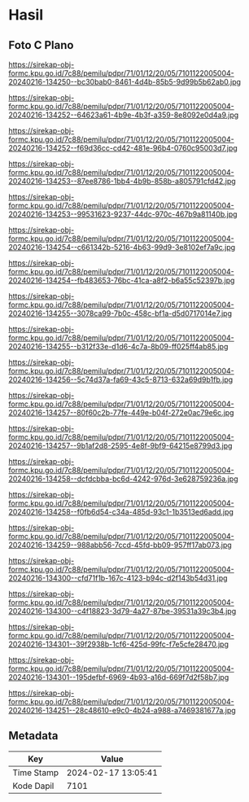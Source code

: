 # Hasil

## Foto C Plano

https://sirekap-obj-formc.kpu.go.id/7c88/pemilu/pdpr/71/01/12/20/05/7101122005004-20240216-134250--bc30bab0-8461-4d4b-85b5-9d99b5b62ab0.jpg

https://sirekap-obj-formc.kpu.go.id/7c88/pemilu/pdpr/71/01/12/20/05/7101122005004-20240216-134252--64623a61-4b9e-4b3f-a359-8e8092e0d4a9.jpg

https://sirekap-obj-formc.kpu.go.id/7c88/pemilu/pdpr/71/01/12/20/05/7101122005004-20240216-134252--f69d36cc-cd42-481e-96b4-0760c95003d7.jpg

https://sirekap-obj-formc.kpu.go.id/7c88/pemilu/pdpr/71/01/12/20/05/7101122005004-20240216-134253--87ee8786-1bb4-4b9b-858b-a805791cfd42.jpg

https://sirekap-obj-formc.kpu.go.id/7c88/pemilu/pdpr/71/01/12/20/05/7101122005004-20240216-134253--99531623-9237-44dc-970c-467b9a81140b.jpg

https://sirekap-obj-formc.kpu.go.id/7c88/pemilu/pdpr/71/01/12/20/05/7101122005004-20240216-134254--c661342b-5216-4b63-99d9-3e8102ef7a9c.jpg

https://sirekap-obj-formc.kpu.go.id/7c88/pemilu/pdpr/71/01/12/20/05/7101122005004-20240216-134254--fb483653-76bc-41ca-a8f2-b6a55c52397b.jpg

https://sirekap-obj-formc.kpu.go.id/7c88/pemilu/pdpr/71/01/12/20/05/7101122005004-20240216-134255--3078ca99-7b0c-458c-bf1a-d5d0717014e7.jpg

https://sirekap-obj-formc.kpu.go.id/7c88/pemilu/pdpr/71/01/12/20/05/7101122005004-20240216-134255--b312f33e-d1d6-4c7a-8b09-ff025ff4ab85.jpg

https://sirekap-obj-formc.kpu.go.id/7c88/pemilu/pdpr/71/01/12/20/05/7101122005004-20240216-134256--5c74d37a-fa69-43c5-8713-632a69d9b1fb.jpg

https://sirekap-obj-formc.kpu.go.id/7c88/pemilu/pdpr/71/01/12/20/05/7101122005004-20240216-134257--80f60c2b-77fe-449e-b04f-272e0ac79e6c.jpg

https://sirekap-obj-formc.kpu.go.id/7c88/pemilu/pdpr/71/01/12/20/05/7101122005004-20240216-134257--9b1af2d8-2595-4e8f-9bf9-64215e8799d3.jpg

https://sirekap-obj-formc.kpu.go.id/7c88/pemilu/pdpr/71/01/12/20/05/7101122005004-20240216-134258--dcfdcbba-bc6d-4242-976d-3e628759236a.jpg

https://sirekap-obj-formc.kpu.go.id/7c88/pemilu/pdpr/71/01/12/20/05/7101122005004-20240216-134258--f0fb6d54-c34a-485d-93c1-1b3513ed6add.jpg

https://sirekap-obj-formc.kpu.go.id/7c88/pemilu/pdpr/71/01/12/20/05/7101122005004-20240216-134259--988abb56-7ccd-45fd-bb09-957ff17ab073.jpg

https://sirekap-obj-formc.kpu.go.id/7c88/pemilu/pdpr/71/01/12/20/05/7101122005004-20240216-134300--cfd71f1b-167c-4123-b94c-d2f143b54d31.jpg

https://sirekap-obj-formc.kpu.go.id/7c88/pemilu/pdpr/71/01/12/20/05/7101122005004-20240216-134300--c4f18823-3d79-4a27-87be-39531a39c3b4.jpg

https://sirekap-obj-formc.kpu.go.id/7c88/pemilu/pdpr/71/01/12/20/05/7101122005004-20240216-134301--39f2938b-1cf6-425d-99fc-f7e5cfe28470.jpg

https://sirekap-obj-formc.kpu.go.id/7c88/pemilu/pdpr/71/01/12/20/05/7101122005004-20240216-134301--195defbf-6969-4b93-a16d-669f7d2f58b7.jpg

https://sirekap-obj-formc.kpu.go.id/7c88/pemilu/pdpr/71/01/12/20/05/7101122005004-20240216-134251--28c48610-e9c0-4b24-a988-a7469381677a.jpg


## Metadata

| Key        | Value               |
| ---------- | ------------------- |
| Time Stamp | 2024-02-17 13:05:41 |
| Kode Dapil | 7101                |



